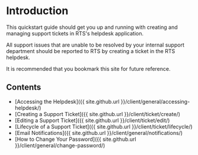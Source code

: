 # Introduction

This quickstart guide should get you up and running with creating and managing support tickets in RTS's helpdesk application.

All support issues that are unable to be resolved by your internal support department should be reported to RTS by creating a ticket in the RTS helpdesk.

It is recommended that you bookmark this site for future reference.

## Contents

- [Accessing the Helpdesk]({{ site.github.url }}/client/general/accessing-helpdesk/)
- [Creating a Support Ticket]({{ site.github.url }}/client/ticket/create/)
- [Editing a Support Ticket]({{ site.github.url }}/client/ticket/edit/)
- [Lifecycle of a Support Ticket]({{ site.github.url }}/client/ticket/lifecycle/)
- [Email Notifications]({{ site.github.url }}/client/general/notifications/)
- [How to Change Your Password]({{ site.github.url }}/client/general/change-password/)
